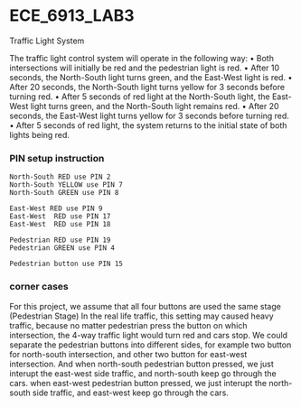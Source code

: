 # ECE_6913_LAB3
 Traffic Light System

 The traffic light control system will operate in the following way:
• Both intersections will initially be red and the pedestrian light is red.
• After 10 seconds, the North-South light turns green, and the East-West light is red.
• After 20 seconds, the North-South light turns yellow for 3 seconds before turning red.
• After 5 seconds of red light at the North-South light, the East-West light turns green, and the North-South light remains red.
• After 20 seconds, the East-West light turns yellow for 3 seconds before turning red.
• After 5 seconds of red light, the system returns to the initial state of both lights being red.

### PIN setup instruction
    North-South RED use PIN 2
    North-South YELLOW use PIN 7
    North-South GREEN use PIN 8
    
    East-West RED use PIN 9
    East-West  RED use PIN 17
    East-West  RED use PIN 18

    Pedestrian RED use PIN 19
    Pedestrian GREEN use PIN 4
    
    Pedestrian button use PIN 15

### corner cases
 For this project, we assume that all four buttons are used the same stage (Pedestrian Stage)
 In the real life traffic, this setting may caused heavy traffic, because no matter pedestrian press the button on which intersection, the 4-way traffic light would turn red and cars stop.
 We could separate the pedestrian buttons into different sides, for example two button for north-south intersection, and other two button for east-west intersection. And when north-south pedestrian button pressed, we just interupt the east-west side traffic, and north-south keep go through the cars. when east-west pedestrian button pressed, we just interupt the north-south side traffic, and east-west keep go through the cars. 
